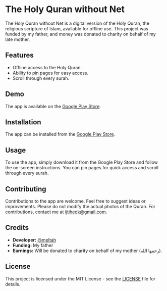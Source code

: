 # The Holy Quran without Net

The Holy Quran without Net is a digital version of the Holy Quran, the religious scripture of Islam, available for offline use. This project was funded by my father, and money was donated to charity on behalf of my late mother.

## Features

- Offline access to the Holy Quran.
- Ability to pin pages for easy access.
- Scroll through every surah.

## Demo

The app is available on the [Google Play Store](https://play.google.com/store/apps/details?id=quran.bedoon.net&hl=en&gl=US).

## Installation

The app can be installed from the [Google Play Store](https://play.google.com/store/apps/details?id=quran.bedoon.net&hl=en&gl=US).

## Usage

To use the app, simply download it from the Google Play Store and follow the on-screen instructions. You can pin pages for quick access and scroll through every surah.

## Contributing

Contributions to the app are welcome. Feel free to suggest ideas or improvements. Please do not modify the actual photos of the Quran. For contributions, contact me at ijtihedk@gmail.com.

## Credits

- **Developer:** [@meltah](https://github.com/meltah)
- **Funding:** My father
- **Earnings:** Will be donated to charity on behalf of my mother (رحمها الله).

## License

This project is licensed under the MIT License - see the [LICENSE](LICENSE) file for details.
